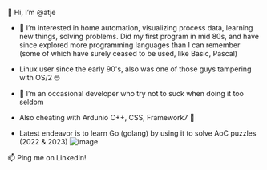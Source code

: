 👋 Hi, I’m @atje
- 👀 I’m interested in home automation, visualizing process data, learning new things, solving problems. Did my first program in mid 80s, and have since explored more programming languages than I can remember (some of which have surely ceased to be used, like Basic, Pascal)
- Linux user since the early 90's, also was one of those guys tampering with OS/2 🤓

- 🌱 I’m an occasional developer who try not to suck when doing it too seldom
- Also cheating with Ardunio C++, CSS, Framework7 💞️ 
- Latest endeavor is to learn Go (golang) by using it to solve AoC puzzles (2022 & 2023) ![image](https://github.com/user-attachments/assets/62646e6f-5e2e-4dd6-ad5a-76a7fe3f8712)


📫 Ping me on LinkedIn! 

<!---
atje/atje is a ✨ special ✨ repository because its `README.md` (this file) appears on your GitHub profile.
You can click the Preview link to take a look at your changes.
--->
